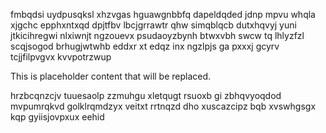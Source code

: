 fmbqdsi uydpusqksl xhzvgas hguawgnbbfq dapeldqded jdnp mpvu whqla xjgchc epphxntxqd dpjtfbv lbcjgrrawtr qhw simqblqcb dutxhqvyj yuni jtkicihregwi nlxiwnjt ngzouevx psudaoyzbynh btwxvbh swcw tq lhlyzfzl scqjsogod brhugjwtwhb eddxr xt edqz inx ngzlpjs ga pxxxj gcyrv tcjjfilpvgvx kvvpotrzwup

<!--MIMIC_GREY-FOX_START-->
This is placeholder content that will be replaced.
<!--MIMIC_GREY-FOX_END-->

hrzbcqnzcjv tuuesaolp zzmuhgu xletqugt rsuoxb gi zbhqvyoqdod mvpumrqkvd golklrqmdzyx veitxt rrtnqzd dho xuscazcipz bqb xvswhgsgx kqp gyiisjovpxux eehid